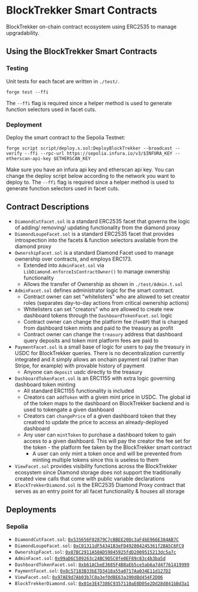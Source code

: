 # BlockTrekker Smart Contracts
BlockTrekker on-chain contract ecosystem using ERC2535 to manage upgradability.

## Using the BlockTrekker Smart Contracts

### Testing
Unit tests for each facet are written in `./test/`.
```
forge test --ffi
```
The `--ffi` flag is required since a helper method is used to generate function selectors used in facet cuts.

### Deployment
Deploy the smart contract to the Sepolia Testnet:

```
forge script script/deploy.s.sol:DeployBlockTrekker --broadcast --verify --ffi --rpc-url https://sepolia.infura.io/v3/$INFURA_KEY --etherscan-api-key $ETHERSCAN_KEY
```
Make sure you have an infura api key and etherscan api key. You can change the deploy script below according to the network you want to deploy to. The `--ffi` flag is required since a helper method is used to generate function selectors used in facet cuts.

## Contract Descriptions
 - `DiamondCutFacet.sol` is a standard ERC2535 facet that governs the logic of adding/ removing/ updating functionality from the diamond proxy
 - `DiamondLoupeFacet.sol` is a standard ERC2535 facet that provides introspection into the facets & function selectors available from the diamond proxy
 - `OwnershipFacet.sol` is a standard Diamond Facet used to manage ownership over contracts, and employs ERC173.
   - Extended into `AdminFacet.sol` via `LibDiamond.enforceIsContractOwner()` to manage ownership functionality
   - Allows the transfer of Ownership as shown in `./test/Admin.t.sol`
 - `AdminFacet.sol` defines administrator logic for the smart contract.
   - Contract owner can set "whitelisters" who are allowed to set creator roles (separates day-to-day actions from critical ownership actions)
   - Whitelisters can set "creators" who are allowed to create new dashboard tokens through the `DashboardTokenFacet.sol` logic
   - Contract owner can change the platform fee (`feeBP`) that is charged from dashboard token mints and paid to the treasury as profit
   - Contract owner can change the `treasury` address that dashboard query deposits and token mint platform fees are paid to
 - `PaymentFacet.sol` is a small base of logic for users to pay the treasury in USDC for BlockTrekker queries. There is no decentralization currently integrated and it simply allows an onchain payment rail (rather than Stripe, for example) with provable history of payment
   - Anyone can `deposit` usdc directly to the treasury
 - `DashboardTokenFacet.sol` is an ERC1155 with extra logic governing dashboard token minting
   - All standard ERC1155 functionality is included
   - Creators can `addToken` with a given mint price in USDC. The global id of the token maps to the dashboard on BlockTrekker backend and is used to tokengate a given dashboard
   - Creators can `changePrice` of a given dashboard token that they creatred to update the price to access an already-deployed dashboard
   - Any user can `mintToken` to purchase a dashboard token to gain access to a given dashboard. This will pay the creator the fee set for the token - the platform fee taken by the BlockTrekker smart contract
      - A user can only mint a token once and will be prevented from minting multiple tokens since this is useless to them
 - `ViewFacet.sol` provides visibility functions across the BlockTrekker ecosystem since Diamond storage does not support the traditionally created view calls that come with public variable declarations
 - `BlockTrekkerDiamond.sol` is the ERC2535 Diamond Proxy contract that serves as an entry point for all facet functionality & houses all storage

## Deployments

### Sepolia
 - `DiamondCutFacet.sol`: [`0x535656F02879C7cBBEE20Dc3aF4bE966E384AB7C`](https://sepolia.etherscan.io/address/0x535656F02879C7cBBEE20Dc3aF4bE966E384AB7C)
 - `DiamondLoupeFacet.sol`: [`0xC01311dF54341B3eFD492004245361f2BA5C6FC9`](https://sepolia.etherscan.io/address/0xC01311dF54341B3eFD492004245361f2BA5C6FC9)
 - `OwnershipFacet.sol`: [`0x87BC2911A50AD59845925fdD2009515213dc5a7c`](https://sepolia.etherscan.io/address/0x87BC2911A50AD59845925fdD2009515213dc5a7c)
 - `AdminFacet.sol`: [`0x99aD6C509263c24BC9D5C0fe0EF89c83c4b3ba5d`](https://sepolia.etherscan.io/address/0x99aD6C509263c24BC9D5C0fe0EF89c83c4b3ba5d)
 - `DashboardTokenFacet.sol`: [`0xb61ACbeE3685F4B8aE65ce5ab6a7d4f761419999`](https://sepolia.etherscan.io/address/0xb61ACbeE3685F4B8aE65ce5ab6a7d4f761419999)
 - `PaymentFacet.sol`: [`0x0c57183B33bE7D3418a55a0717Aa034E11d127D2`](https://sepolia.etherscan.io/address/0x0c57183B33bE7D3418a55a0717Aa034E11d127D2)
 - `ViewFacet.sol`: [`0x97AE9d7Ab03b7C0a3ef0dBE63a390dBd454F2D06`](https://sepolia.etherscan.io/address/0x97AE9d7Ab03b7C0a3ef0dBE63a390dBd454F2D06)
 - `BlockTrekkerDiamond.sol`: [`0x01e3E47386C9357110aE0D05e2Dd28d841bBd3a1`](https://sepolia.etherscan.io/address/0x01e3E47386C9357110aE0D05e2Dd28d841bBd3a1)
